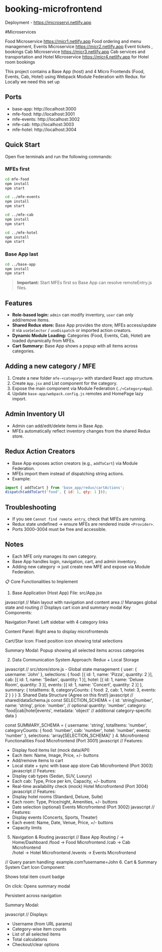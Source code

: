 # booking-microfrontend 

Deployment - https://microservi.netlify.app

#Microservices

Food Microservice https://micr1.netlify.app  Food ordering and menu management, Events Microservice https://micr2.netlify.app Event tickets , bookings Cab Microservice https://micr3.netlify.app  Cab services and transportation and  Hotel Microservice https://micr4.netlify.app  for Hotel room bookings



This project contains a Base App (host) and 4 Micro Frontends (Food, Events, Cab, Hotel) using Webpack Module Federation with Redux.
for Locally we need this set up 
## Ports
- base-app: http://localhost:3000
- mfe-food: http://localhost:3001
- mfe-events: http://localhost:3002
- mfe-cab: http://localhost:3003
- mfe-hotel: http://localhost:3004

## Quick Start

Open five terminals and run the following commands:

### MFEs first
```bash
cd mfe-food
npm install
npm start

cd ../mfe-events
npm install
npm start

cd ../mfe-cab
npm install
npm start

cd ../mfe-hotel
npm install
npm start
```

### Base App last
```bash
cd ../base-app
npm install
npm start
```

> **Important:** Start MFEs first so Base App can resolve remoteEntry.js files.

## Features

- **Role-based login:** `admin` can modify inventory, `user` can only add/remove items.
- **Shared Redux store:** Base App provides the store; MFEs access/update it via `useSelector` / `useDispatch` or imported action creators.
- **Dynamic Module Loading:** Categories (Food, Events, Cab, Hotel) are loaded dynamically from MFEs.
- **Cart Summary:** Base App shows a popup with all items across categories.

## Adding a new category / MFE

1. Create a new folder `mfe-<category>` with standard React app structure.
2. Create `App.jsx` and List component for the category.
3. Expose the main component via Module Federation (`./<Category>App`).
4. Update `base-app/webpack.config.js` remotes and HomePage lazy import.

## Admin Inventory UI

- Admin can add/edit/delete items in Base App.
- MFEs automatically reflect inventory changes from the shared Redux store.

## Redux Action Creators

- Base App exposes action creators (e.g., `addToCart`) via Module Federation.
- MFEs import them instead of dispatching string actions.
- Example:
```javascript
import { addToCart } from 'base_app/redux/cartActions';
dispatch(addToCart('food', { id: 1, qty: 1 }));
```

## Troubleshooting

- If you see `Cannot find remote entry`, check that MFEs are running.
- Redux state undefined → ensure MFEs are rendered inside `<Provider>`.
- Ports 3000–3004 must be free and accessible.

## Notes

- Each MFE only manages its own category.
- Base App handles login, navigation, cart, and admin inventory.
- Adding new category → just create new MFE and expose via Module Federation.


📋 Core Functionalities to Implement
1. Base Application (Host App)
File: src/App.jsx

javascript
// Main layout with navigation and content area
// Manages global state and routing
// Displays cart icon and summary modal
Key Components:

Navigation Panel: Left sidebar with 4 category links

Content Panel: Right area to display microfrontends

Cart/Star Icon: Fixed position icon showing total selections

Summary Modal: Popup showing all selected items across categories

2. Data Communication System
Approach: Redux + Local Storage

javascript
// src/store/store.js - Global state management
{
  user: { username: 'John' },
  selections: {
    food: [{ id: 1, name: 'Pizza', quantity: 2 }],
    cab: [{ id: 1, name: 'Sedan', quantity: 1 }],
    hotel: [{ id: 1, name: 'Deluxe Room', quantity: 3 }],
    events: [{ id: 1, name: 'Concert', quantity: 2 }]
  },
  summary: {
    totalItems: 8,
    categoryCounts: { food: 2, cab: 1, hotel: 3, events: 2 }
  }
}
3. Shared Data Structure (Agree on this first!)
javascript
// shared/dataSchema.js
const SELECTION_SCHEMA = {
  id: 'string|number',
  name: 'string',
  price: 'number', // optional
  quantity: 'number',
  category: 'food|cab|hotel|events',
  metadata: 'object' // additional category-specific data
}

const SUMMARY_SCHEMA = {
  username: 'string',
  totalItems: 'number',
  categoryCounts: {
    food: 'number',
    cab: 'number', 
    hotel: 'number',
    events: 'number'
  },
  selections: 'array[SELECTION_SCHEMA]'
}
4. Microfrontend Functionalities
Food Microfrontend (Port 3001)
javascript
// Features:
- Display food items list (mock data/API)
- Each item: Name, Image, Price, +/- buttons
- Add/remove items to cart
- Local state + sync with base app store
Cab Microfrontend (Port 3003)
javascript
// Features:
- Display cab types (Sedan, SUV, Luxury)
- Each cab: Type, Price per km, Capacity, +/- buttons
- Real-time availability check (mock)
Hotel Microfrontend (Port 3004)
javascript
// Features:
- Display hotel rooms (Standard, Deluxe, Suite)
- Each room: Type, Price/night, Amenities, +/- buttons
- Date selection (optional)
Events Microfrontend (Port 3002)
javascript
// Features:
- Display events (Concerts, Sports, Theater)
- Each event: Name, Date, Venue, Price, +/- buttons
- Capacity limits
5. Navigation & Routing
javascript
// Base App Routing
/ → Home/Dashboard
/food → Food Microfrontend
/cab → Cab Microfrontend  
/hotel → Hotel Microfrontend
/events → Events Microfrontend

// Query param handling: example.com?username=John
6. Cart & Summary System
Cart Icon Component:

Shows total item count badge

On click: Opens summary modal

Persistent across navigation

Summary Modal:

javascript
// Displays:
- Username (from URL params)
- Category-wise item counts
- List of all selected items
- Total calculations
- Checkout/clear options
